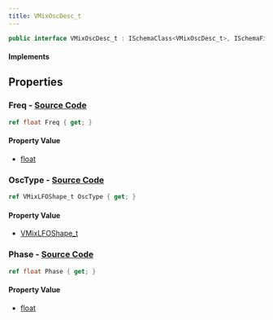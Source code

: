 ```yaml
---
title: VMixOscDesc_t
---
```


```csharp
public interface VMixOscDesc_t : ISchemaClass<VMixOscDesc_t>, ISchemaField, ISchemaClass, INativeHandle
```

#### Implements

## Properties

### **Freq** - [Source Code](https://github.com/swiftly-solution/swiftlys2/blob/main/managed/src/SwiftlyS2.Generated/Schemas/Interfaces/VMixOscDesc_t.cs#L18)

```csharp
ref float Freq { get; }
```

#### Property Value

- [float](https://learn.microsoft.com/dotnet/api/system.single)

### **OscType** - [Source Code](https://github.com/swiftly-solution/swiftlys2/blob/main/managed/src/SwiftlyS2.Generated/Schemas/Interfaces/VMixOscDesc_t.cs#L16)

```csharp
ref VMixLFOShape_t OscType { get; }
```

#### Property Value

- [VMixLFOShape_t](/docs/api/shared/schemadefinitions/vmixlfoshape_t)

### **Phase** - [Source Code](https://github.com/swiftly-solution/swiftlys2/blob/main/managed/src/SwiftlyS2.Generated/Schemas/Interfaces/VMixOscDesc_t.cs#L20)

```csharp
ref float Phase { get; }
```

#### Property Value

- [float](https://learn.microsoft.com/dotnet/api/system.single)

